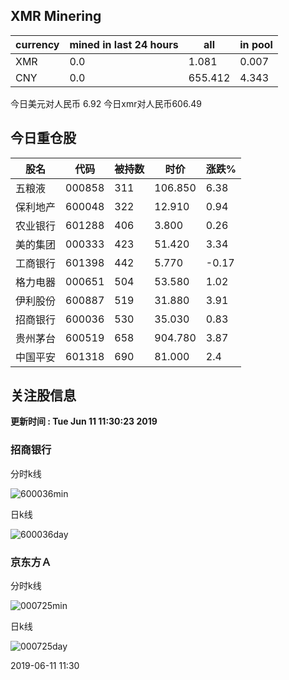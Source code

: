 ## XMR Minering

|currency|mined in last 24 hours|all|in pool|
|---|---|---|---|
|XMR|0.0|1.081|0.007|
|CNY|0.0|655.412|4.343|

今日美元对人民币 6.92	今日xmr对人民币606.49


## 今日重仓股 

|股名|代码|被持数|时价|涨跌%|
|---|---|---|---|---|
|五粮液|000858|311|106.850|6.38|
|保利地产|600048|322|12.910|0.94|
|农业银行|601288|406|3.800|0.26|
|美的集团|000333|423|51.420|3.34|
|工商银行|601398|442|5.770|-0.17|
|格力电器|000651|504|53.580|1.02|
|伊利股份|600887|519|31.880|3.91|
|招商银行|600036|530|35.030|0.83|
|贵州茅台|600519|658|904.780|3.87|
|中国平安|601318|690|81.000|2.4|

## 关注股信息
**更新时间 : Tue Jun 11 11:30:23 2019**
### 招商银行 
分时k线

![600036min](http://image.sinajs.cn/newchart/min/n/sh600036.gif)

日k线

![600036day](http://image.sinajs.cn/newchart/daily/n/sh600036.gif)

### 京东方Ａ 
分时k线

![000725min](http://image.sinajs.cn/newchart/min/n/sz000725.gif)

日k线

![000725day](http://image.sinajs.cn/newchart/daily/n/sz000725.gif)

2019-06-11 11:30